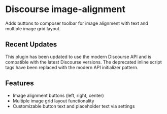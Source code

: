 # Discourse image-alignment
Adds buttons to composer toolbar for image alignment with text and multiple image grid layout.

## Recent Updates
This plugin has been updated to use the modern Discourse API and is compatible with the latest Discourse versions. The deprecated inline script tags have been replaced with the modern API initializer pattern.

## Features
- Image alignment buttons (left, right, center)
- Multiple image grid layout functionality
- Customizable button text and placeholder text via settings
